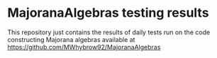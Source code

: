 # MajoranaAlgebras testing results

This repository just contains the results of daily tests run on the code
constructing Majorana algebras available at
https://github.com/MWhybrow92/MajoranaAlgebras

#

